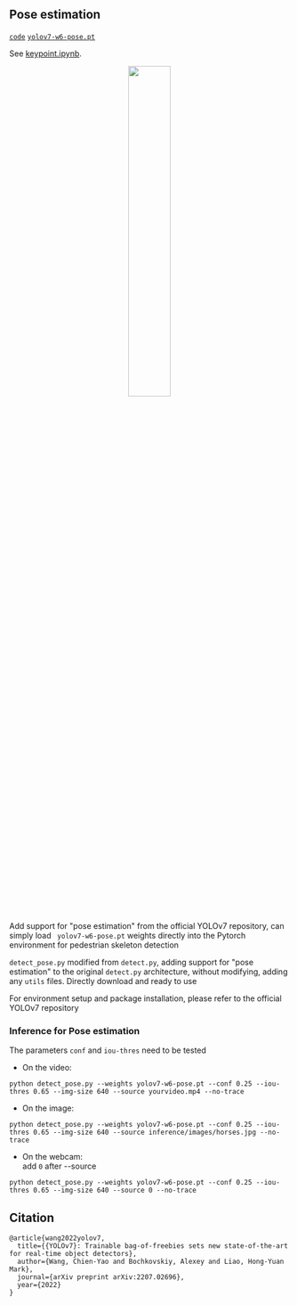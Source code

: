 
## Pose estimation

[`code`](https://github.com/WongKinYiu/yolov7/tree/pose) [`yolov7-w6-pose.pt`](https://github.com/WongKinYiu/yolov7/releases/download/v0.1/yolov7-w6-pose.pt)

See [keypoint.ipynb](https://github.com/WongKinYiu/yolov7/blob/main/tools/keypoint.ipynb).

<div align="center">
    <a href="./">
        <img src="./figure/pose.png" width="39%"/>
    </a>
</div>


Add support for "pose estimation" from the official YOLOv7 repository, can simply load ` yolov7-w6-pose.pt` weights directly into the Pytorch environment for pedestrian skeleton detection

`detect_pose.py` modified from `detect.py`, adding support for "pose estimation" to the original `detect.py` architecture, without modifying, adding any `utils` files. Directly download and ready to use

For environment setup and package installation, please refer to the official YOLOv7 repository


###  Inference for Pose estimation
The parameters `conf` and `iou-thres` need to be tested
- On the video:
```
python detect_pose.py --weights yolov7-w6-pose.pt --conf 0.25 --iou-thres 0.65 --img-size 640 --source yourvideo.mp4 --no-trace
```

- On the image:
```
python detect_pose.py --weights yolov7-w6-pose.pt --conf 0.25 --iou-thres 0.65 --img-size 640 --source inference/images/horses.jpg --no-trace
```

- On the webcam:  
    add `0` after --source
```
python detect_pose.py --weights yolov7-w6-pose.pt --conf 0.25 --iou-thres 0.65 --img-size 640 --source 0 --no-trace
```



## Citation

```
@article{wang2022yolov7,
  title={{YOLOv7}: Trainable bag-of-freebies sets new state-of-the-art for real-time object detectors},
  author={Wang, Chien-Yao and Bochkovskiy, Alexey and Liao, Hong-Yuan Mark},
  journal={arXiv preprint arXiv:2207.02696},
  year={2022}
}
```
